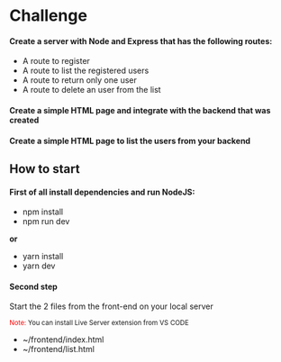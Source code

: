 <h1>Challenge</h1>
<h4>
  Create a server with Node and Express that has the following routes:
</h4>

<ul>
  <li>A route to register</li>
  <li>A route to list the registered users</li>
  <li>A route to return only one user</li>
  <li>A route to delete an user from the list</li>
</ul>

<h4>
  Create a simple HTML page and integrate with the backend that was created
</h4>

<h4>
  Create a simple HTML page to list the users from your backend
</h4>

<h2>How to start</h2>

<h4>First of all install dependencies and run NodeJS:</h4>
<ul>
  <li>npm install</li>
  <li>npm run dev</li>
</ul>
<strong>or</strong>
<ul>
  <li>yarn install</li>
  <li>yarn dev</li>
</ul>

<h4>Second step</h4>
<p>Start the 2 files from the front-end on your local server</p>
<small><span style="color: red;">Note:</span> You can install Live Server extension from VS CODE</small>
<ul>
  <li>~/frontend/index.html</li>
  <li>~/frontend/list.html</li>
</ul>
